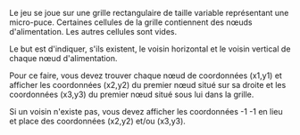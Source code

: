 Le jeu se joue sur une grille rectangulaire de taille variable représentant une micro-puce. Certaines cellules de la grille contiennent des nœuds d'alimentation. Les autres cellules sont vides.

Le but est d'indiquer, s'ils existent, le voisin horizontal et le voisin vertical de chaque nœud d'alimentation.

Pour ce faire, vous devez trouver chaque nœud de coordonnées (x1,y1) et afficher les coordonnées (x2,y2) du premier nœud situé sur sa droite et les coordonnées (x3,y3) du premier nœud situé sous lui dans la grille.

Si un voisin n'existe pas, vous devez afficher les coordonnées -1 -1 en lieu et place des coordonnées (x2,y2) et/ou (x3,y3).
